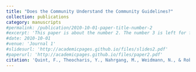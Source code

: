 ```yaml
---
title: "Does the Community Understand the Community Guidelines?"
collection: publications
category: manuscripts
#permalink: /publication/2010-10-01-paper-title-number-2
#excerpt: 'This paper is about the number 2. The number 3 is left for future work.'
#date: 2010-10-01
#venue: 'Journal 1'
#slidesurl: 'http://academicpages.github.io/files/slides2.pdf'
#paperurl: 'http://academicpages.github.io/files/paper2.pdf'
citation: 'Quint, F., Theocharis, Y., Nahrgang, M., Weidmann, N., & Roberts, M. (2025). Does the Community Understand the Community Guidelines?'
---
```

